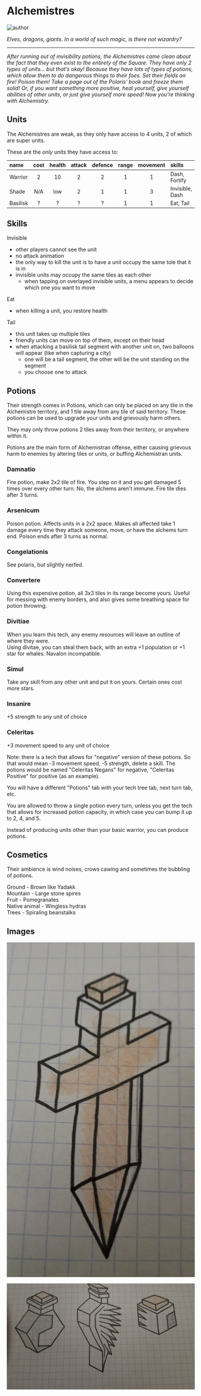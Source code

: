 # Alchemistres

![author](https://img.shields.io/badge/author-!%20Chicago%20--%20Old%20Days%20(2002)%233407-%237289DA)

*Elves, dragons, giants. In a world of such magic, is there not wizardry?*

---

*After running out of invisibility potions, the Alchemistres came clean about the fact that they even exist to the entirety of the Square. They have only 2 types of units... but that’s okay! Because they have lots of types of potions, which allow them to do dangerous things to their foes. Set their fields on fire! Poison them! Take a page out of the Polaris’ book and freeze them solid! Or, if you want something more positive, heal yourself, give yourself abilities of other units, or just give yourself more speed! Now you’re thinking with Alchemistry.*

## Units

The Alchemistres are weak, as they only have access to 4 units, 2 of which are super units.

These are the *only* units they have access to:

| name | cost | health | attack | defence | range | movement | skills |
|:-----|:----:|:------:|:------:|:-------:|:-----:|:--------:|:-------|
| Warrior | 2 | 10 | 2 | 2 | 1 | 1 | Dash, Fortify |
| Shade | N/A | low | 2 | 1 | 1 | 3 | Invisible, Dash |
| Basilisk | ? | ? | ? | ? | 1 | 1 | Eat, Tail |

## Skills

Invisible

- other players cannot see the unit
- no attack animation
- the only way to kill the unit is to have a unit occupy the same tole that it is in
- invisible units may occupy the same tiles as each other
    - when tapping on overlayed invisible units, a menu appears to decide which one you want to move

Eat

- when killing a unit, you restore health

Tail

- this unit takes up multiple tiles
- friendly units can move on top of them, except on their head
- when attacking a basilisk tail segment with another unit on, two balloons will appear (like when capturing a city)
    - one will be a tail segment, the other will be the unit standing on the segment
    - you choose one to attack

## Potions

Their strength comes in Potions, which can only be placed on any tile in the Alchemistre territory, and 1 tile away from any tile of said territory.
These potions can be used to upgrade your units and grievously harm others.

They may only throw potions 2 tiles away from their territory, or anywhere within it.

Potions are the main form of Alchemistran offense, either causing grievous harm to enemies by altering tiles or units, or buffing Alchemistran units.

### Damnatio
Fire potion, make 2x2 tile of fire. You step on it and you get damaged 5 times over every other turn. No, the alchems aren't immune. Fire tile dies after 3 turns.

### Arsenicum
Poison potion. Affects units in a 2x2 space. Makes all affected take 1 damage every time they attack someone, move, or have the alchems turn end. Poison ends after 3 turns as normal.

### Congelationis
See polaris, but slightly nerfed.

### Convertere
Using this expensive potion, all 3x3 tiles in its range become yours. Useful for messing with enemy borders, and also gives some breathing space for potion throwing.

### Divitiae
When you learn this tech, any enemy resources will leave an outline of where they were.  
Using divitae, you can steal them back, with an extra +1 population or +1 star for whales. Navalon incompatible.

### Simul
Take any skill from any other unit and put it on yours. Certain ones cost more stars. 

### Insanire
+5 strength to any unit of choice

### Celeritas
+3 movement speed to any unit of choice

Note: there is a tech that allows for "negative" version of these potions.
So that would mean -3 movement speed, -5 strength, delete a skill.
The potions would be named "Celeritas Negans" for negative, "Celeritas Positive" for positive (as an example).

You will have a different "Potions" tab with your tech tree tab, next turn tab, etc.

You are allowed to throw a single potion every turn, unless you get the tech that allows for increased potion capacity, in which case you can bump it up to 2, 4, and 5.

Instead of producing units other than your basic warrior, you can produce potions.

## Cosmetics

Their ambience is wind noises, crows cawing and sometimes the bubbling of potions.

Ground - Brown like Yadakk  
Mountain - Large stone spires  
Fruit - Pomegranates  
Native animal - Wingless hydras  
Trees - Spiraling beanstalks  

## Images

![A Potion](../images/alchemistres1.jpg)

![More potions](../images/alchemistres2.jpg)
